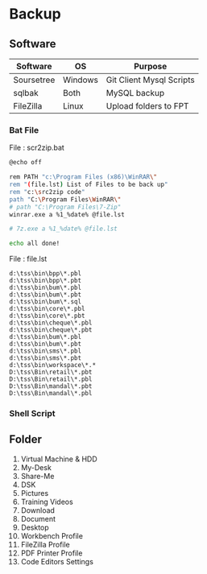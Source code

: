 # Backup

## Software
| Software | OS | Purpose |
|---|---|---|
| Soursetree | Windows | Git Client Mysql Scripts |
| sqlbak | Both | MySQL backup |
| FileZilla| Linux | Upload folders to FPT|

### Bat File
File : scr2zip.bat
```bash
@echo off

rem PATH "c:\Program Files (x86)\WinRAR\"
rem "(file.lst) List of Files to be back up"
rem "c:\src2zip code"
path "C:\Program Files\WinRAR\"
# path "C:\Program Files\7-Zip"
winrar.exe a %1_%date% @file.lst

# 7z.exe a %1_%date% @file.lst

echo all done!
```

File : file.lst
```
d:\tss\bin\bpp\*.pbl 
d:\tss\bin\bpp\*.pbt
d:\tss\bin\bum\*.pbl 
d:\tss\bin\bum\*.pbt
d:\tss\bin\bum\*.sql
d:\tss\bin\core\*.pbl 
d:\tss\bin\core\*.pbt
d:\tss\bin\cheque\*.pbl 
d:\tss\bin\cheque\*.pbt
d:\tss\bin\bum\*.pbl 
d:\tss\bin\bum\*.pbt
d:\tss\bin\sms\*.pbl 
d:\tss\bin\sms\*.pbt
d:\tss\bin\workspace\*.* 
D:\tss\Bin\retail\*.pbt
D:\tss\Bin\retail\*.pbl
D:\tss\Bin\mandal\*.pbt
D:\tss\Bin\mandal\*.pbl
```

### Shell Script 

## Folder
1. Virtual Machine & HDD
1. My-Desk
1. Share-Me
1. DSK
1. Pictures
1. Training Videos
1. Download
1. Document
1. Desktop
1. Workbench Profile
1. FileZilla Profile
1. PDF Printer Profile
1. Code Editors Settings 